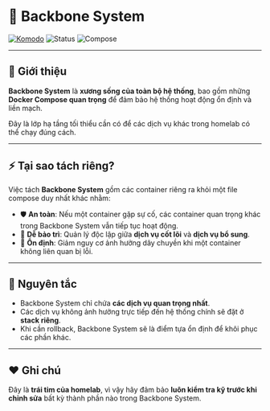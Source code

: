 # 🦴 Backbone System  

[![Komodo](https://img.shields.io/badge/stack-komodo-orange.svg)](https://komo.do)
![Status](https://img.shields.io/badge/status-core_system-critical.svg)
![Compose](https://img.shields.io/badge/compose-docker--compose-blue.svg)

---

## 📌 Giới thiệu  

**Backbone System** là **xương sống của toàn bộ hệ thống**, bao gồm những **Docker Compose quan trọng** để đảm bảo hệ thống hoạt động ổn định và liền mạch.  

Đây là lớp hạ tầng tối thiểu cần có để các dịch vụ khác trong homelab có thể chạy đúng cách.  

---

## ⚡ Tại sao tách riêng?  

Việc tách **Backbone System** gồm các container riêng ra khỏi một file compose duy nhất khác nhằm:  

- 🛡 **An toàn**: Nếu một container gặp sự cố, các container quan trọng khác trong Backbone System vẫn tiếp tục hoạt động.  
- 🔄 **Dễ bảo trì**: Quản lý độc lập giữa **dịch vụ cốt lõi** và **dịch vụ bổ sung**.  
- 🚀 **Ổn định**: Giảm nguy cơ ảnh hưởng dây chuyền khi một container không liên quan bị lỗi.  

---

## 🌱 Nguyên tắc  

- Backbone System chỉ chứa **các dịch vụ quan trọng nhất**.  
- Các dịch vụ không ảnh hưởng trực tiếp đến hệ thống chính sẽ đặt ở **stack riêng**.  
- Khi cần rollback, Backbone System sẽ là điểm tựa ổn định để khôi phục các phần khác.  

---

## ❤️ Ghi chú  

Đây là **trái tim của homelab**, vì vậy hãy đảm bảo **luôn kiểm tra kỹ trước khi chỉnh sửa** bất kỳ thành phần nào trong Backbone System.  
